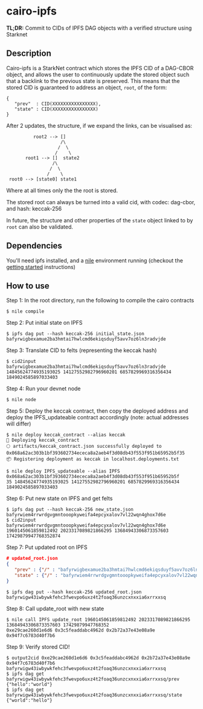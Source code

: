 # cairo-ipfs

**TL;DR:** Commit to CIDs of IPFS DAG objects with a verified structure using Starknet

## Description

Cairo-ipfs is a StarkNet contract which stores the IPFS CID of a DAG-CBOR object, and allows the user to continuously update the stored object such that a backlink to the previous state is preserved. This means that the stored CID is guaranteed to address an object, `root`, of the form:

```dag-json
{
   "prev"  : CID(XXXXXXXXXXXXXXXX),
   "state" : CID(XXXXXXXXXXXXXXXX)
}
```

After 2 updates, the structure, if we expand the links, can be visualised as:
```
          root2 --> []
                    /\
                   /  \
                  /    \
       root1 --> []  state2
                 /\
                /  \
               /    \
 root0 --> [state0] state1
 ```
Where at all times only the the root is stored.

The stored root can always be turned into a valid cid, with codec: dag-cbor, and hash: keccak-256 

In future, the structure and other properties of the `state` object linked to by `root` can also be validated.

## Dependencies
You'll need ipfs installed, and a [nile](https://github.com/OpenZeppelin/nile) environment running (checkout the [getting started](https://github.com/OpenZeppelin/nile#getting-started) instructions)
## How to use
Step 1: In the root directory, run the following to compile the cairo contracts
```console
$ nile compile
```
Step 2: Put initial state on IPFS
```console
$ ipfs dag put --hash keccak-256 initial_state.json
bafyrwigbexamue2ba3hmtai7hwlcmd6ekiqsduyf5avv7oz6ln3radvjde
```
Step 3: Translate CID to felts (representing the keccak hash) 
```console
$ cid2input bafyrwigbexamue2ba3hmtai7hwlcmd6ekiqsduyf5avv7oz6ln3radvjde
14845624774935193025 14127552982796960201 6857829969316356434 1849024585897033403
```
Step 4: Run your devnet node
```console
$ nile node
```
Step 5: Deploy the keccak contract, then copy the deployed address and deploy the IPFS_updateable contract accordingly (note: actual addresses will differ)
```console
$ nile deploy keccak_contract --alias keccak
🚀 Deploying keccak_contract
🌕 artifacts/keccak_contract.json successfully deployed to 0x068a62ac303b1bf393602734ececa8a2aeb4f3d08db43f553f951b65952b5f35
📦 Registering deployment as keccak in localhost.deployments.txt
```
```console
$ nile deploy IPFS_updateable --alias IPFS 0x068a62ac303b1bf393602734ececa8a2aeb4f3d08db43f553f951b65952b5f
35 14845624774935193025 14127552982796960201 6857829969316356434 1849024585897033403
```
Step 6: Put new state on IPFS and get felts
```console
$ ipfs dag put --hash keccak-256 new_state.json
bafyrwiem4rrwrdgvgmntooopkyweifa4epcyxalov7vl22wqn4ghox7d6e
$ cid2input bafyrwiem4rrwrdgvgmntooopkyweifa4epcyxalov7vl22wqn4ghox7d6e
1960145061859812492 2023317089821866295 13684943306873357603 17429879947768352874
```
Step 7: Put updated root on IPFS
```json
# updated_root.json
{
   "prev" : {"/" : "bafyrwigbexamue2ba3hmtai7hwlcmd6ekiqsduyf5avv7oz6ln3radvjde"},
   "state" : {"/" : "bafyrwiem4rrwrdgvgmntooopkyweifa4epcyxalov7vl22wqn4ghox7d6e"}
}
```
```console
$ ipfs dag put --hash keccak-256 updated_root.json
bafyrwigw43iwbywkfehc3fwevpo6uxz4t2foaq36unzcxnxxia6xrrxxsq
```
Step 8: Call update_root with new state
```console
$ nile call IPFS update_root 1960145061859812492 2023317089821866295 13684943306873357603 17429879947768352
0xe29cae260d1e6d6 0x3c5feaddabc4962d 0x2b72a37e43e08a9e 0x94f7c6783d40f7b6
```

Step 9: Verify stored CID!
```console
$ output2cid 0xe29cae260d1e6d6 0x3c5feaddabc4962d 0x2b72a37e43e08a9e 0x94f7c6783d40f7b6
bafyrwigw43iwbywkfehc3fwevpo6uxz4t2foaq36unzcxnxxia6xrrxxsq
$ ipfs dag get bafyrwigw43iwbywkfehc3fwevpo6uxz4t2foaq36unzcxnxxia6xrrxxsq/prev
{"hello":"world"}
$ ipfs dag get bafyrwigw43iwbywkfehc3fwevpo6uxz4t2foaq36unzcxnxxia6xrrxxsq/state
{"world":"hello"}
```





